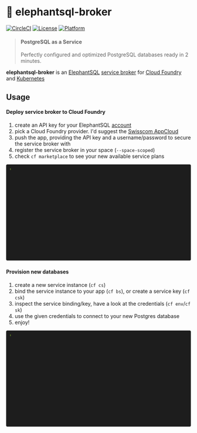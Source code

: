 # :elephant: elephantsql-broker

[![CircleCI](https://circleci.com/gh/JamesClonk/elephantsql-broker.svg?style=svg)](https://circleci.com/gh/JamesClonk/elephantsql-broker)
[![License](https://img.shields.io/badge/license-Apache--2.0-blue)](https://github.com/JamesClonk/elephantsql-broker/blob/master/LICENSE)
[![Platform](https://img.shields.io/badge/platform-Cloud%20Foundry-lightgrey)](https://developer.swisscom.com/)

> #### PostgreSQL as a Service
> Perfectly configured and optimized PostgreSQL databases ready in 2 minutes.

**elephantsql-broker** is an [ElephantSQL](https://www.elephantsql.com/) [service broker](https://www.openservicebrokerapi.org/) for [Cloud Foundry](https://www.cloudfoundry.org/) and [Kubernetes](https://kubernetes.io/)

## Usage

#### Deploy service broker to Cloud Foundry

1. create an API key for your ElephantSQL [account](https://customer.elephantsql.com/apikeys)
2. pick a Cloud Foundry provider.
   I'd suggest the [Swisscom AppCloud](https://developer.swisscom.com/)
3. push the app, providing the API key and a username/password to secure the service broker with
4. register the service broker in your space (`--space-scoped`)
5. check `cf marketplace` to see your new available service plans

![create service broker](https://raw.githubusercontent.com/JamesClonk/elephantsql-broker/recordings/recordings/setup-min.gif "create service broker")

#### Provision new databases

1. create a new service instance (`cf cs`)
2. bind the service instance to your app (`cf bs`), or create a service key (`cf csk`)
3. inspect the service binding/key, have a look at the credentials (`cf env`/`cf sk`)
4. use the given credentials to connect to your new Postgres database
5. enjoy!

![provision service](https://raw.githubusercontent.com/JamesClonk/elephantsql-broker/recordings/recordings/provisioning-min.gif "provision service")

